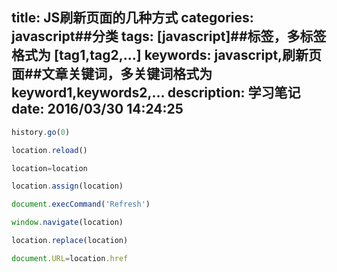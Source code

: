 title: JS刷新页面的几种方式
categories: javascript##分类
tags: [javascript]##标签，多标签格式为 [tag1,tag2,...]
keywords: javascript,刷新页面##文章关键词，多关键词格式为 keyword1,keywords2,...
description: 学习笔记
date: 2016/03/30 14:24:25 
---
``` javascript
history.go(0)
``` 

``` javascript
location.reload()
``` 
``` javascript 
location=location 
``` 
``` javascript
location.assign(location) 
``` 

<!--more-->

``` javascript
document.execCommand('Refresh') 
``` 
``` javascript
window.navigate(location) 
``` 
``` javascript
location.replace(location) 
``` 
``` javascript
document.URL=location.href
``` 